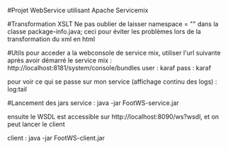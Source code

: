 #Projet WebService utilisant Apache Servicemix


#Transformation XSLT
Ne pas oublier de laisser namespace = "" dans la classe package-info.java;
ceci pour éviter les problèmes lors de la transformation du xml en html


#Utils
pour acceder a la webconsole de service mix, utiliser l'url suivante après avoir démarré le service mix : 
http://localhost:8181/system/console/bundles
user : karaf
pass : karaf

pour voir ce qui se passe sur mon service (affichage continu des logs) :    log:tail


#Lancement des jars
service : java -jar FootWS-service.jar

ensuite le WSDL est accessible sur http://localhost:8090/ws?wsdl, et on peut lancer le client

client : java -jar FootWS-client.jar

